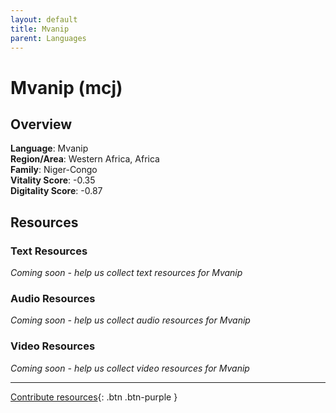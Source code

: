 ```yaml
---
layout: default
title: Mvanip
parent: Languages
---
```


# Mvanip (mcj)

## Overview

**Language**: Mvanip  
**Region/Area**: Western Africa, Africa  
**Family**: Niger-Congo  
**Vitality Score**: -0.35  
**Digitality Score**: -0.87  

## Resources

### Text Resources
*Coming soon - help us collect text resources for Mvanip*

### Audio Resources
*Coming soon - help us collect audio resources for Mvanip*

### Video Resources
*Coming soon - help us collect video resources for Mvanip*

---

[Contribute resources](https://fairtrain.github.io/){: .btn .btn-purple }
